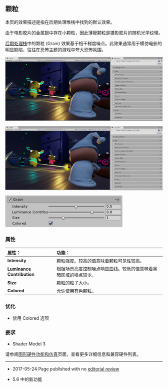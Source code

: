 ## 颗粒

本页的效果描述是指在后期处理堆栈中找到的默认效果。

由于电影胶片的金属银中存在小颗粒，因此薄膜颗粒是摄影胶片的随机光学纹理。

[后期处理栈](PostProcessing-Stack.html)中的颗粒 (Grain) 效果基于相干梯度噪点。此效果通常用于模仿电影的明显缺陷，往往在恐怖主题的游戏中夸大恐怖氛围。

![应用颗粒 (Grain) 后的场景](../uploads/Main/Grain_image_0.jpg)

![未应用颗粒 (Grain) 的场景](../uploads/Main/Grain_image_1.jpg)

![Grain 的 UI](../uploads/Main/Grain_image_2.png)

### 属性

| __属性：__| __功能：__ |
|:---|:---| 
| __Intensity__| 颗粒强度。较高的值意味着颗粒可见性较高。 |
| __Luminance Contribution__| 根据场景亮度控制噪点响应曲线。较低的值意味着黑暗区域的噪点较少。 |
| __Size__| 颗粒的粒子大小。 |
| __Colored__| 允许使用有色颗粒。 |



### 优化

* 禁用 Colored 选项

### 要求

* Shader Model 3

请参阅[图形硬件功能和仿真](GraphicsEmulation.html)页面，查看更多详细信息和兼容硬件列表。

---

* <span class="page-edit"> 2017-05-24  Page published with no [editorial review](DocumentationEditorialReview.html)
</span>

* <span class="page-history">5.6 中的新功能</span>
